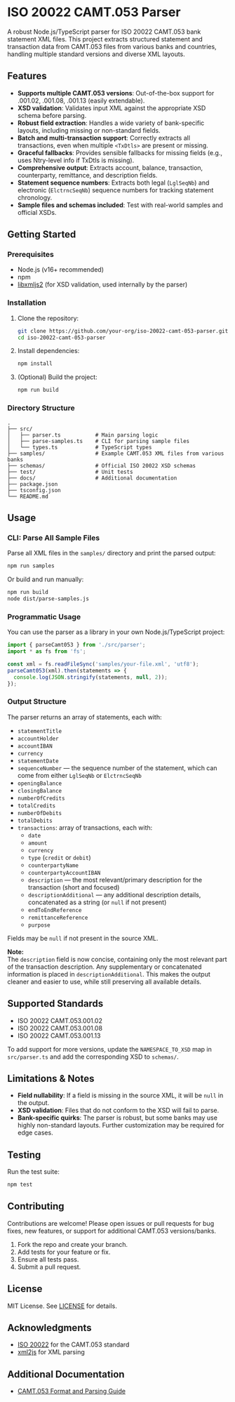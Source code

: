 # ISO 20022 CAMT.053 Parser

A robust Node.js/TypeScript parser for ISO 20022 CAMT.053 bank statement XML files. This project extracts structured statement and transaction data from CAMT.053 files from various banks and countries, handling multiple standard versions and diverse XML layouts.

## Features

- **Supports multiple CAMT.053 versions**: Out-of-the-box support for .001.02, .001.08, .001.13 (easily extendable).
- **XSD validation**: Validates input XML against the appropriate XSD schema before parsing.
- **Robust field extraction**: Handles a wide variety of bank-specific layouts, including missing or non-standard fields.
- **Batch and multi-transaction support**: Correctly extracts all transactions, even when multiple `<TxDtls>` are present or missing.
- **Graceful fallbacks**: Provides sensible fallbacks for missing fields (e.g., uses Ntry-level info if TxDtls is missing).
- **Comprehensive output**: Extracts account, balance, transaction, counterparty, remittance, and description fields.
- **Statement sequence numbers**: Extracts both legal (`LglSeqNb`) and electronic (`ElctrncSeqNb`) sequence numbers for tracking statement chronology.
- **Sample files and schemas included**: Test with real-world samples and official XSDs.

## Getting Started

### Prerequisites

- Node.js (v16+ recommended)
- npm
- [libxmljs2](https://github.com/libxmljs/libxmljs2) (for XSD validation, used internally by the parser)

### Installation

1. Clone the repository:
   ```sh
   git clone https://github.com/your-org/iso-20022-camt-053-parser.git
   cd iso-20022-camt-053-parser
   ```

2. Install dependencies:
   ```sh
   npm install
   ```

3. (Optional) Build the project:
   ```sh
   npm run build
   ```

### Directory Structure

```
.
├── src/
│   ├── parser.ts           # Main parsing logic
│   ├── parse-samples.ts    # CLI for parsing sample files
│   └── types.ts            # TypeScript types
├── samples/                # Example CAMT.053 XML files from various banks
├── schemas/                # Official ISO 20022 XSD schemas
├── test/                   # Unit tests
├── docs/                   # Additional documentation
├── package.json
├── tsconfig.json
└── README.md
```

## Usage

### CLI: Parse All Sample Files

Parse all XML files in the `samples/` directory and print the parsed output:

```sh
npm run samples
```

Or build and run manually:

```sh
npm run build
node dist/parse-samples.js
```

### Programmatic Usage

You can use the parser as a library in your own Node.js/TypeScript project:

```typescript
import { parseCamt053 } from './src/parser';
import * as fs from 'fs';

const xml = fs.readFileSync('samples/your-file.xml', 'utf8');
parseCamt053(xml).then(statements => {
  console.log(JSON.stringify(statements, null, 2));
});
```

### Output Structure

The parser returns an array of statements, each with:

- `statementTitle`
- `accountHolder`
- `accountIBAN`
- `currency`
- `statementDate`
- `sequenceNumber` — the sequence number of the statement, which can come from either `LglSeqNb` or `ElctrncSeqNb`
- `openingBalance`
- `closingBalance`
- `numberOfCredits`
- `totalCredits`
- `numberOfDebits`
- `totalDebits`
- `transactions`: array of transactions, each with:
  - `date`
  - `amount`
  - `currency`
  - `type` (`credit` or `debit`)
  - `counterpartyName`
  - `counterpartyAccountIBAN`
  - `description` — the most relevant/primary description for the transaction (short and focused)
  - `descriptionAdditional` — any additional description details, concatenated as a string (or `null` if not present)
  - `endToEndReference`
  - `remittanceReference`
  - `purpose`

Fields may be `null` if not present in the source XML.

**Note:**  
The `description` field is now concise, containing only the most relevant part of the transaction description. Any supplementary or concatenated information is placed in `descriptionAdditional`. This makes the output cleaner and easier to use, while still preserving all available details.

## Supported Standards

- ISO 20022 CAMT.053.001.02
- ISO 20022 CAMT.053.001.08
- ISO 20022 CAMT.053.001.13

To add support for more versions, update the `NAMESPACE_TO_XSD` map in `src/parser.ts` and add the corresponding XSD to `schemas/`.

## Limitations & Notes

- **Field nullability**: If a field is missing in the source XML, it will be `null` in the output.
- **XSD validation**: Files that do not conform to the XSD will fail to parse.
- **Bank-specific quirks**: The parser is robust, but some banks may use highly non-standard layouts. Further customization may be required for edge cases.

## Testing

Run the test suite:

```sh
npm test
```

## Contributing

Contributions are welcome! Please open issues or pull requests for bug fixes, new features, or support for additional CAMT.053 versions/banks.

1. Fork the repo and create your branch.
2. Add tests for your feature or fix.
3. Ensure all tests pass.
4. Submit a pull request.

## License

MIT License. See [LICENSE](LICENSE) for details.

## Acknowledgments

- [ISO 20022](https://www.iso20022.org/) for the CAMT.053 standard
- [xml2js](https://github.com/Leonidas-from-XIV/node-xml2js) for XML parsing

## Additional Documentation

- [CAMT.053 Format and Parsing Guide](docs/iso20022-camt-053-spec.md)
